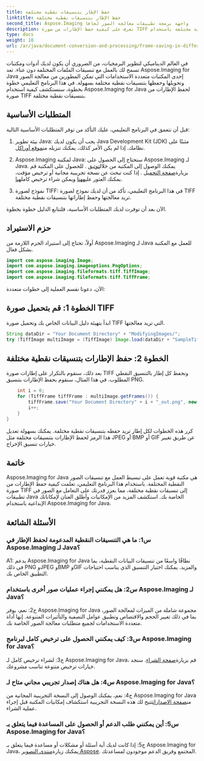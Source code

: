 ```yaml
---
title: حفظ الإطار بتنسيقات نقطية مختلفة
linktitle: حفظ الإطار بتنسيقات نقطية مختلفة
second_title: Aspose.Imaging واجهة برمجة تطبيقات معالجة الصور لجافا
description: تعرف على كيفية حفظ الإطارات من صورة TIFF بتنسيقات نقطية مختلفة باستخدام Aspose.Imaging for Java. تعزيز معالجة الصور في تطبيقات Java الخاصة بك.
type: docs
weight: 18
url: /ar/java/document-conversion-and-processing/frame-saving-in-different-raster-formats/
---
```

في العالم الديناميكي لتطوير البرمجيات، من الضروري أن يكون لديك أدوات ومكتبات تسمح لك بالعمل مع تنسيقات الملفات المختلفة دون عناء. تعد Aspose.Imaging for Java إحدى المكتبات متعددة الاستخدامات التي تمكن المطورين من معالجة الصور وتحويلها وحفظها بتنسيقات نقطية مختلفة بسهولة. في هذا البرنامج التعليمي خطوة بخطوة، سنستكشف كيفية استخدام Aspose.Imaging for Java لحفظ الإطارات من صورة TIFF بتنسيقات نقطية مختلفة.

## المتطلبات الأساسية

قبل أن نتعمق في البرنامج التعليمي، عليك التأكد من توفر المتطلبات الأساسية التالية:

1.  بيئة تطوير Java: يجب أن يكون لديك Java Development Kit (JDK) مثبتًا على نظامك. إذا لم يكن الأمر كذلك، يمكنك تنزيله من[موقع أوراكل](https://www.oracle.com/java/technologies/javase-downloads).

2.  Aspose.Imaging لمكتبة Java: ستحتاج إلى الحصول على Aspose.Imaging لـ Java. يمكنك الوصول إلى المكتبة من خلال[توثيق](https://reference.aspose.com/imaging/java/) . للحصول على المكتبة قم بزيارة[صفحة التحميل](https://releases.aspose.com/imaging/java/) . إذا كنت تبحث عن نسخة تجريبية مجانية أو ترخيص مؤقت، يمكنك العثور عليه[هنا](https://releases.aspose.com/) ويمكن شراء ترخيص كامل[هنا](https://purchase.aspose.com/buy).

3. نموذج لصورة TIFF: في هذا البرنامج التعليمي، تأكد من أن لديك نموذج لصورة TIFF تريد معالجتها وحفظ إطاراتها بتنسيقات نقطية مختلفة.

الآن بعد أن توفرت لديك المتطلبات الأساسية، فلنتابع الدليل خطوة بخطوة.

## حزم الاستيراد

أولاً، تحتاج إلى استيراد الحزم اللازمة من Aspose.Imaging لـ Java للعمل مع المكتبة بشكل فعال.

```java
import com.aspose.imaging.Image;
import com.aspose.imaging.imageoptions.PngOptions;
import com.aspose.imaging.fileformats.tiff.TiffImage;
import com.aspose.imaging.fileformats.tiff.TiffFrame;
```

الآن، دعونا نقسم العملية إلى خطوات متعددة:

## الخطوة 1: قم بتحميل صورة TIFF

ابدأ بتهيئة دليل البيانات الخاص بك وتحميل صورة TIFF التي تريد معالجتها.

```java
String dataDir = "Your Document Directory" + "ModifyingImages/";
try (TiffImage multiImage = (TiffImage) Image.load(dataDir + "SampleTiff1.tiff")) {
```

## الخطوة 2: حفظ الإطارات بتنسيقات نقطية مختلفة

بعد ذلك، سنقوم بالتكرار على إطارات صورة TIFF ونحفظ كل إطار بالتنسيق النقطي المطلوب. في هذا المثال، سنقوم بحفظ الإطارات بتنسيق PNG.

```java
    int i = 0;
    for (TiffFrame tiffFrame : multiImage.getFrames()) {
        tiffFrame.save("Your Document Directory" + i + "_out.png", new PngOptions());
        i++;
    }
}
```

كرر هذه الخطوات لكل إطار تريد حفظه بتنسيقات نقطية مختلفة. يمكنك بسهولة تعديل هذا الرمز لحفظ الإطارات بتنسيقات مختلفة مثل JPEG أو BMP أو GIF عن طريق تغيير خيارات تنسيق الإخراج.

## خاتمة

Aspose.Imaging for Java هي مكتبة قوية تعمل على تبسيط العمل مع تنسيقات الصور النقطية المختلفة. باستخدام هذا البرنامج التعليمي، تعلمت كيفية حفظ الإطارات من صورة TIFF إلى تنسيقات نقطية مختلفة، مما يعزز قدرتك على التعامل مع الصور في تطبيقات Java الخاصة بك. استكشف المزيد من الإمكانيات وأطلق العنان لإمكاناتك الإبداعية باستخدام Aspose.Imaging for Java.

## الأسئلة الشائعة

### س1: ما هي التنسيقات النقطية المدعومة لحفظ الإطار في Aspose.Imaging لـ Java؟

A1: يدعم Aspose.Imaging for Java نطاقًا واسعًا من تنسيقات البيانات النقطية، بما في ذلك PNG وJPEG وBMP وGIF والمزيد. يمكنك اختيار التنسيق الذي يناسب احتياجات التطبيق الخاص بك.

### س2: هل يمكنني إجراء عمليات صور أخرى باستخدام Aspose.Imaging لـ Java؟

ج2: نعم، يوفر Aspose.Imaging for Java مجموعة شاملة من الميزات لمعالجة الصور، بما في ذلك تغيير الحجم والاقتصاص وتطبيق عوامل التصفية والتأثيرات المتنوعة. إنها أداة متعددة الاستخدامات لجميع متطلبات معالجة الصور الخاصة بك.

### س3: كيف يمكنني الحصول على ترخيص كامل لبرنامج Aspose.Imaging for Java؟

 ج3: لشراء ترخيص كامل لـ Aspose.Imaging for Java، قم بزيارة[صفحة الشراء](https://purchase.aspose.com/buy). ستجد خيارات ترخيص متنوعة تناسب مشروعك.

### س4: هل هناك إصدار تجريبي مجاني متاح لـ Aspose.Imaging for Java؟

 ج4: نعم، يمكنك الوصول إلى النسخة التجريبية المجانية من Aspose.Imaging for Java من[صفحة الإصدارات](https://releases.aspose.com/)تتيح لك هذه النسخة التجريبية استكشاف إمكانيات المكتبة قبل إجراء عملية الشراء.

### س5: أين يمكنني طلب الدعم أو الحصول على المساعدة فيما يتعلق بـ Aspose.Imaging for Java؟

 ج5: إذا كانت لديك أية أسئلة أو مشكلات أو مساعدة فيما يتعلق بـ Aspose.Imaging for Java، يمكنك زيارة[منتدى التصوير Aspose](https://forum.aspose.com/). المجتمع وفريق الدعم موجودون لمساعدتك.